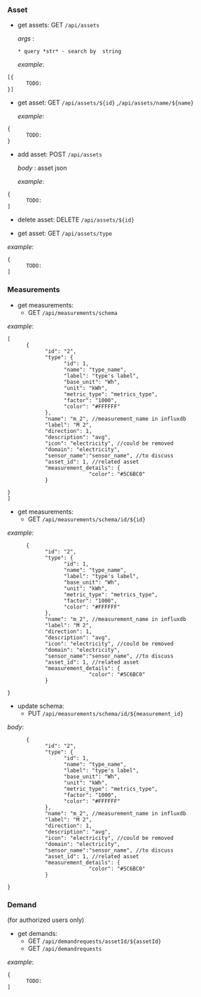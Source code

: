 
### Asset ###

* get assets: GET `/api/assets` 
  
    *args* : 
        
      * query *str* - search by  string 
      

    *example*:
```
[{
      TODO:  
}]
``` 
* get asset: GET `/api/assets/${id}` ,`/api/assets/name/${name}` 
   

    *example*:
```
{
      TODO:  
}
``` 

 * add asset: POST  `/api/assets` 
  
    *body* :  asset json

    *example*:
```
{
      TODO:  
]
``` 

* delete asset: DELETE `/api/assets/${id}`  
  
* get asset: GET `/api/assets/type` 

*example*:
```
{
      TODO:  
]
``` 

### Measurements


* get measurements: 
  * GET `/api/measurements/schema`      
  

*example*:
```
[
      {
            "id": "2",
            "type": {
                  "id": 1,
                  "name": "type_name",
                  "label": "type's label",
                  "base_unit": "Wh",
                  "unit": "kWh",
                  "metric_type": "metrics_type",
                  "factor": "1000",
                  "color": "#FFFFFF"
            },
            "name": "m_2", //measurement_name in influxdb
            "label": "M 2",
            "direction": 1,
            "description": "avg",
            "icon": "electricity", //could be removed
            "domain": "electricity",
            "sensor_name":"sensor_name", //to discuss
            "asset_id": 1, //related asset 
            "measurement_details": {
                          "color": "#5C6BC0"
            }
    
}
]
``` 
* get measurements: 
  * GET `/api/measurements/schema/id/${id}`      
  

*example*:
``` 
      {
            "id": "2",
            "type": {
                  "id": 1,
                  "name": "type_name",
                  "label": "type's label",
                  "base_unit": "Wh",
                  "unit": "kWh",
                  "metric_type": "metrics_type",
                  "factor": "1000",
                  "color": "#FFFFFF"
            },
            "name": "m_2", //measurement_name in influxdb
            "label": "M 2",
            "direction": 1,
            "description": "avg",
            "icon": "electricity", //could be removed
            "domain": "electricity",
            "sensor_name":"sensor_name", //to discuss
            "asset_id": 1, //related asset 
            "measurement_details": {
                          "color": "#5C6BC0"
            }
    
} 
``` 

* update schema: 
  * PUT `/api/measurements/schema/id/${measurement_id}`   

*body*:
```
      {
            "id": "2",
            "type": {
                  "id": 1,
                  "name": "type_name",
                  "label": "type's label",
                  "base_unit": "Wh",
                  "unit": "kWh",
                  "metric_type": "metrics_type",
                  "factor": "1000",
                  "color": "#FFFFFF"
            },
            "name": "m_2", //measurement_name in influxdb
            "label": "M 2",
            "direction": 1,
            "description": "avg",
            "icon": "electricity", //could be removed
            "domain": "electricity",
            "sensor_name":"sensor_name", //to discuss
            "asset_id": 1, //related asset 
            "measurement_details": {
                          "color": "#5C6BC0"
            }
    
}

``` 
### Demand
(for authorized users only) 

* get demands: 
  * GET `/api/demandrequests/assetId/${assetId}`      
  * GET `/api/demandrequests` 

*example*:
```
{
      TODO:  
]
``` 